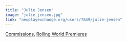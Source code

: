 ```yaml
---
title: "Julie Jensen"
image: "julie_jensen.jpg"
link: "newplayexchange.org/users/7849/julie-jensen"
---
```


[Commissions](/programs/commissions), [Rolling World Premieres](/programs/rolling-world-premieres)